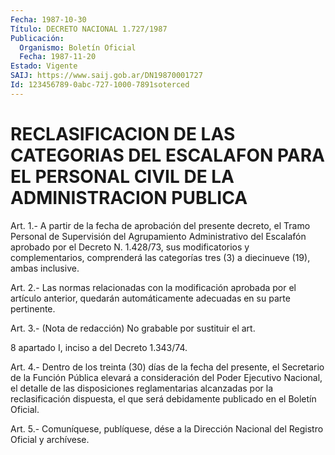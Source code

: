 ```yaml
---
Fecha: 1987-10-30
Título: DECRETO NACIONAL 1.727/1987
Publicación:
  Organismo: Boletín Oficial
  Fecha: 1987-11-20
Estado: Vigente
SAIJ: https://www.saij.gob.ar/DN19870001727
Id: 123456789-0abc-727-1000-7891soterced
---
```

# RECLASIFICACION DE LAS CATEGORIAS DEL ESCALAFON PARA EL PERSONAL CIVIL DE LA ADMINISTRACION PUBLICA

<a id="1"></a>
Art.  1.-  A  partir  de  la  fecha de aprobación del presente decreto,  el  Tramo  Personal  de  Supervisión    del  Agrupamiento Administrativo del Escalafón aprobado por el Decreto  N.  1.428/73, sus  modificatorios  y  complementarios, comprenderá las categorías tres (3) a diecinueve (19), ambas inclusive.

<a id="2"></a>
Art.  2.- Las normas relacionadas con la modificación aprobada por el artículo  anterior, quedarán automáticamente adecuadas en su parte pertinente.

<a id="3"></a>
Art. 3.- (Nota de redacción) No grabable por sustituir el art.

8 apartado I, inciso a del Decreto 1.343/74.

<a id="4"></a>
Art.  4.-  Dentro  de  los  treinta  (30) días de la fecha del presente, el Secretario de la Función Pública elevará a consideración  del  Poder Ejecutivo Nacional,  el  detalle  de  las disposiciones  reglamentarias  alcanzadas  por  la  reclasificación dispuesta,  el  que   será  debidamente  publicado  en  el  Boletín Oficial.

<a id="5"></a>
Art. 5.- Comuníquese, publíquese, dése a la Dirección Nacional del Registro Oficial y archívese.